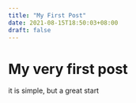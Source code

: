 ```yaml
---
title: "My First Post"
date: 2021-08-15T18:50:03+08:00
draft: false
---
```


# My very first post

it is simple, but a great start

